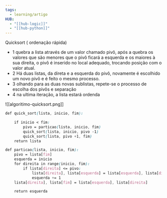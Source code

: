 ```yaml
---
tags:
  - learning/artigo
HUB:
  - "[[hub-logic]]"
  - "[[hub-python]]"
---
```



Quicksort ( ordenação rápida)


- 1 quebra a lista através de um valor chamado pivô, após a quebra os valores que são menores que o pivô ficará a esquerda e os maiores à sua direita, o pivô é inserido no local adequado, trocando posição com o valor atual.
- 2 Há duas listas, da direta e a esquerda do pivô, novamente é escolhido um novo pivô e é feito o mesmo processo.
- 3 olhando para as duas novas sublistas, repete-se o processo de escolha dos pivôs e separação
- 4 na ultima iteração, a lista estará ordenda

![[algoritimo-quicksort.png]]


```css
def quick_sort(lista, inicio, fim):

    if inicio < fim:
        pivo = particao(lista, inicio, fim)
        quick_sort(lista, inicio, pivo -1)
        quick_sort(lista, pivo +1, fim)
    return lista

def particao(lista, inicio, fim):
    pivo = lista[fim]
    esquerda = inicio
    for direita in range(inicio, fim):
        if lista[direita] <= pivo:
            lista[direita], lista[esquerda] = lista[esquerda], lista[direita]
            esquerda += 1
    lista[direita], lista[fim] = lista[esquerda], lista[direita]

    return esquerda
```